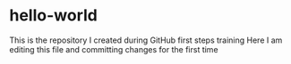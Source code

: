 # hello-world
This is the repository I created during GitHub first steps training
Here I am editing this file and committing changes for the first time
